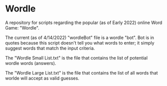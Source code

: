 # Wordle
A repository for scripts regarding the popular (as of Early 2022) online Word Game: "Wordle".

The current (as of 4/14/2022) "wordleBot" file is a wordle "bot". Bot is in quotes because this script doesn't tell you what words to enter; it simply suggest words that match the input criteria.

The "Wordle Small List.txt" is the file that contains the list of potential wordle words (answers).

The "Wordle Large List.txt" is the file that contains the list of all words that worlde will accept as valid guesses.
